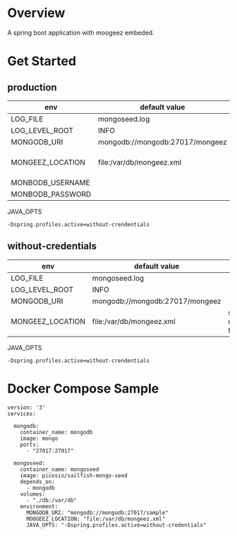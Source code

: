 # Overview

A spring boot application with moogeez embeded.

# Get Started

## production

env | default value | desc
---|---|---
LOG_FILE | mongoseed.log 
LOG_LEVEL_ROOT | INFO
MONGODB_URI | mongodb://mongodb:27017/mongeez
MONGEEZ_LOCATION | file:/var/db/mongeez.xml | spring resource format 
MONBODB_USERNAME |
MONBODB_PASSWORD |


JAVA_OPTS

```
-Dspring.profiles.active=without-crendentials
```

## without-credentials

env | default value | desc
---|---|---
LOG_FILE | mongoseed.log 
LOG_LEVEL_ROOT | INFO
MONGODB_URI | mongodb://mongodb:27017/mongeez
MONGEEZ_LOCATION | file:/var/db/mongeez.xml  | spring resource format

JAVA_OPTS

```
-Dspring.profiles.active=without-crendentials  
```

# Docker Compose Sample 

```
version: '3'
services:

  mongodb:
    container_name: mongodb
    image: mongo
    ports:
      - "27017:27017"

  mongoseed:
    container_name: mongoseed
    image: picosio/sailfish-mongo-seed
    depends_on:
      - mongodb
    volumes:
      - "./db:/var/db"
    environment:
      MONGODB_URI: "mongodb://mongodb:27017/sample"
      MOOGEEZ_LOCATION: "file:/var/db/mongeez.xml"
      JAVA_OPTS: "-Dspring.profiles.active=without-credentials"
```